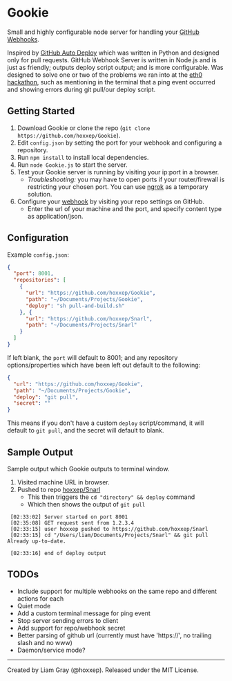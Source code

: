 Gookie
======

Small and highly configurable node server for handling your [GitHub Webhooks](https://developer.github.com/webhooks/).

Inspired by [GitHub Auto Deploy](https://github.com/logsol/Github-Auto-Deploy) which was written in Python and designed only for pull requests. GitHub Webhook Server is written in Node.js and is just as friendly; outputs deploy script output; and is more configurable. Was designed to solve one or two of the problems we ran into at the [eth0 hackathon](https://github.com/hoxxep/eth0-Hackathon), such as mentioning in the terminal that a ping event occurred and showing errors during git pull/our deploy script.

Getting Started
---------------

1. Download Gookie or clone the repo (`git clone https://github.com/hoxxep/Gookie`).
2. Edit `config.json` by setting the port for your webhook and configuring a repository.
3. Run `npm install` to install local dependencies.
4. Run `node Gookie.js` to start the server.
5. Test your Gookie server is running by visiting your ip:port in a browser.
    - *Troubleshooting:* you may have to open ports if your router/firewall is restricting your chosen port. You can use [ngrok](https://ngrok.com/) as a temporary solution.
6. Configure your [webhook](https://developer.github.com/webhooks/) by visiting your repo settings on GitHub.
    - Enter the url of your machine and the port, and specify content type as application/json.

Configuration
-------------

Example `config.json`:

```JSON
{
  "port": 8001,
  "repositories": [
    {
      "url": "https://github.com/hoxxep/Gookie",
      "path": "~/Documents/Projects/Gookie",
      "deploy": "sh pull-and-build.sh"
    }, {
      "url": "https://github.com/hoxxep/Snarl",
      "path": "~/Documents/Projects/Snarl"
    }
  ]
}
```

If left blank, the `port` will default to 8001; and any repository options/properties which have been left out default to the following:

```JSON
{
  "url": "https://github.com/hoxxep/Gookie",
  "path": "~/Documents/Projects/Gookie",
  "deploy": "git pull",
  "secret": ""
}
```

This means if you don't have a custom `deploy` script/command, it will default to `git pull`, and the secret will default to blank.

Sample Output
-------------

Sample output which Gookie outputs to terminal window.

1. Visited machine URL in browser.
2. Pushed to repo [hoxxep/Snarl](https://github.com/hoxxep/Snarl)
    - This then triggers the `cd "directory" && deploy` command
    - Which then shows the output of `git pull`

```shell
 [02:33:02] Server started on port 8001
 [02:35:08] GET request sent from 1.2.3.4
 [02:33:15] user hoxxep pushed to https://github.com/hoxxep/Snarl
 [02:33:15] cd "/Users/liam/Documents/Projects/Snarl" && git pull
Already up-to-date.

 [02:33:16] end of deploy output
```

TODOs
-----

- Include support for multiple webhooks on the same repo and different actions for each
- Quiet mode
- Add a custom terminal message for ping event
- Stop server sending errors to client
- Add support for repo/webhook secret
- Better parsing of github url (currently must have 'https://', no trailing slash and no www)
- Daemon/service mode?

---

Created by Liam Gray (@hoxxep).
Released under the MIT License.
